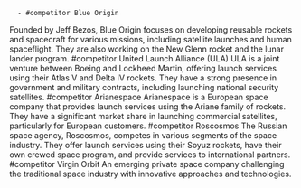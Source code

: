       - #competitor Blue Origin
Founded by Jeff Bezos, Blue Origin focuses on developing reusable rockets and spacecraft for various missions, including satellite launches and human spaceflight. They are also working on the New Glenn rocket and the lunar lander program.
       #competitor United Launch Alliance (ULA)
ULA is a joint venture between Boeing and Lockheed Martin, offering launch services using their Atlas V and Delta IV rockets. They have a strong presence in government and military contracts, including launching national security satellites.
       #competitor Arianespace
Arianespace is a European space company that provides launch services using the Ariane family of rockets. They have a significant market share in launching commercial satellites, particularly for European customers.
       #competitor Roscosmos
The Russian space agency, Roscosmos, competes in various segments of the space industry. They offer launch services using their Soyuz rockets, have their own crewed space program, and provide services to international partners.
       #competitor Virgin Orbit
An emerging private space company challenging the traditional space industry with innovative approaches and technologies.


